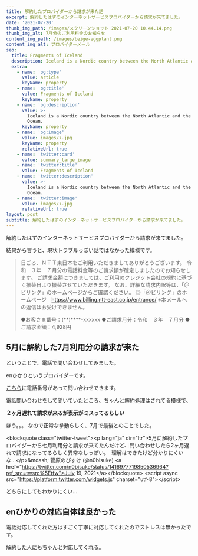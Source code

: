 ```yaml
---
title: 解約したプロバイダーから請求が来た話
excerpt: 解約したはずのインターネットサービスプロバイダーから請求が来てました。
date: '2021-07-20'
thumb_img_path: /images/スクリーンショット 2021-07-20 10.44.14.png
thumb_img_alt: 7月分のご利用料金のお知らせ
content_img_path: /images/beige-eggplant.png
content_img_alt: プロバイダーメール
seo:
  title: Fragments of Iceland
  description: Iceland is a Nordic country between the North Atlantic and the Arctic Ocean.
  extra:
    - name: 'og:type'
      value: article
      keyName: property
    - name: 'og:title'
      value: Fragments of Iceland
      keyName: property
    - name: 'og:description'
      value: >-
        Iceland is a Nordic country between the North Atlantic and the Arctic
        Ocean.
      keyName: property
    - name: 'og:image'
      value: images/7.jpg
      keyName: property
      relativeUrl: true
    - name: 'twitter:card'
      value: summary_large_image
    - name: 'twitter:title'
      value: Fragments of Iceland
    - name: 'twitter:description'
      value: >-
        Iceland is a Nordic country between the North Atlantic and the Arctic
        Ocean.
    - name: 'twitter:image'
      value: images/7.jpg
      relativeUrl: true
layout: post
subtitle: 解約したはずのインターネットサービスプロバイダーから請求が来てました。
---
```

解約したはずのインターネットサービスプロバイダーから請求が来てました。

結果から言うと、現状トラブルっぽい話ではなかった模様です。

> 日ごろ、ＮＴＴ東日本をご利用いただきましてありがとうございます。
> 令和　３年　７月分の電話料金等のご請求額が確定しましたのでお知らせします。
> ご請求金額につきましては、ご利用のクレジット会社の規約に基づく振替日より振替させていただきます。
> なお、詳細な請求内訳等は、「＠ビリング」のホームページからご確認ください。
> ◎「＠ビリング」のホームページ　<https://www.billing.ntt-east.co.jp/entrance/>
> ※本メールへの返信はお受けできません。
>
> ●お客さま番号：(\*\*)\*\*\*\*-xxxxxx
> ●ご請求月分：令和　３年　７月分
> ●ご請求金額：4,928円



## 5月に解約した7月利用分の請求が来た



ということで、電話で問い合わせしてみました。

enひかりというプロバイダーです。

[こちら](https://enhikari.jp/lifesupport.html)に電話番号があって問い合わせできます。



電話問い合わせをして聞いていたところ、ちゃんと解約処理はされてる模様で、

**２ヶ月遅れて請求が来るが表示がミスってるらしい**

ほう。。。 なので正常な挙動らしく、7月で最後とのことでした。



\<blockquote class="twitter-tweet">\<p lang="ja" dir="ltr">5月に解約したプロバイダーから七月利用分と請求が来てたんだけど、問い合わせしたら2ヶ月遅れで請求になってるらしく異常なしっぽい。　理解はできたけど分かりにくいな…\</p>\&mdash; 菅原のびすけ (@n0bisuke) \<a href="https://twitter.com/n0bisuke/status/1416977719850536964?ref_src=twsrc%5Etfw">July 19, 2021\</a>\</blockquote> \<script async src="https://platform.twitter.com/widgets.js" charset="utf-8">\</script>



どちらにしてもわかりにくい... 



## enひかりの対応自体は良かった



電話対応してくれた方はすごく丁寧に対応してくれたのでストレスは無かったです。

解約した人にもちゃんと対応してくれる。

